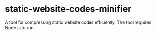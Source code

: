 # static-website-codes-minifier
 A tool for compressing static website codes efficiently. The tool requires Node.js to run. 

